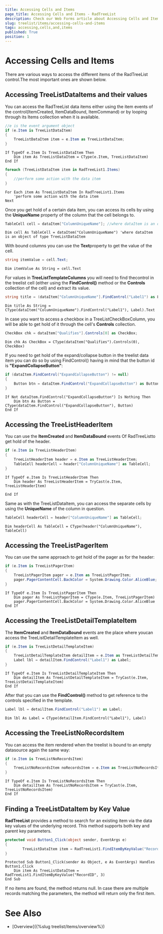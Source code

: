 ```yaml
---
title: Accessing Cells and Items
page_title: Accessing Cells and Items - RadTreeList
description: Check our Web Forms article about Accessing Cells and Items.
slug: treelist/items/accessing-cells-and-items
tags: accessing,cells,and,items
published: True
position: 1
---
```


# Accessing Cells and Items



There are various ways to access the different items of the RadTreeList control.The most important ones are shown below.

## Accessing TreeListDataItems and their values

You can access the RadTreeList data items either using the item events of the control(ItemCreated, ItemDataBound, ItemCommand) or by looping through its Items collection when it is available.



````C#
//e is the event argument object
if (e.Item is TreeListDataItem)
{
	TreeListDataItem item = e.Item as TreeListDataItem;
}
````
````VB.NET
If TypeOf e.Item Is TreeListDataItem Then
	Dim item As TreeListDataItem = CType(e.Item, TreeListDataItem)
End If
````




````C#
foreach (TreeListDataItem item in RadTreeList1.Items)
{
	//perform some action with the data item
}
````
````VB.NET
For Each item As TreeListDataItem In RadTreeList1.Items
	'perform some action with the data item
Next
````


Once you get hold of a certain data item, you can access its cells by using the **UniqueName**	property of the column that the cell belongs to.



````C#
TableCell cell = dataItem["ColumnUniqueName"]; //where dataItem is an object of type TreeListDataItem
````
````VB.NET
Dim cell As TableCell = dataItem("ColumnUniqueName") 'where dataItem is an object of type TreeListDataItem
````


With bound columns you can use the **Text**property to get the value of the cell.



````C#
string itemValue = cell.Text;
````
````VB.NET
Dim itemValue As String = cell.Text
````


For values in **TreeListTemplateColumns** you will need to find thecontrol in the treelist cell (either using the **FindControl()** method or the	**Controls** collection of the cell) and extract its value.



````C#
string title = (dataItem["ColumnUniqueName"].FindControl("Label1") as Label).Text;
````
````VB.NET
Dim title As String = CType(dataItem("ColumnUniqueName").FindControl("Label1"), Label).Text
````


In case you want to access a checkbox in a TreeListCheckBoxColumn, you will be able to get hold of it through the	cell's **Controls** collection.



````C#
CheckBox chk = dataItem["Qualifies"].Controls[0] as CheckBox;
````
````VB.NET
Dim chk As CheckBox = CType(dataItem("Qualifies").Controls(0), CheckBox)
````


If you need to get hold of the expand/collapse button in the treelist data item you can do so by using FindControl()	having in mind that the button id is **"ExpandCollapseButton"**:



````C#
if (dataItem.FindControl("ExpandCollapseButton") != null)
{
	Button btn = dataItem.FindControl("ExpandCollapseButton") as Button;
}
````
````VB.NET
If Not dataItem.FindControl("ExpandCollapseButton") Is Nothing Then
	Dim btn As Button = CType(dataItem.FindControl("ExpandCollapseButton"), Button)
End If
````


## Accessing the TreeListHeaderItem

You can use the **ItemCreated** and **ItemDataBound** events Of RadTreeListto get hold of the header.



````C#
if (e.Item is TreeListHeaderItem)
{
	TreeListHeaderItem header = e.Item as TreeListHeaderItem;
	TableCell headerCell = header["ColumnUniqueName"] as TableCell;
}
````
````VB.NET
If TypeOf e.Item Is TreeListHeaderItem Then
	Dim header As TreeListHeaderItem = TryCast(e.Item, TreeListHeaderItem)

End If
````


Same as with the TreeListDataItem, you can access the separate cells by using the **UniqueName** of the column in question.



````C#
TableCell headerCell = header["ColumnUniqueName"] as TableCell;
````
````VB.NET
Dim headerCell As TableCell = CType(header("ColumnUniqueName"), TableCell)
````


## Accessing the TreeListPagerItem

You can use the same approach to get hold of the pager as for the header:



````C#
if (e.Item is TreeListPagerItem)
{
	TreeListPagerItem pager = e.Item as TreeListPagerItem;
	pager.PagerContentCell.BackColor = System.Drawing.Color.AliceBlue;
}
````
````VB.NET
If TypeOf e.Item Is TreeListPagerItem Then
	Dim pager As TreeListPagerItem = CType(e.Item, TreeListPagerItem)
	pager.PagerContentCell.BackColor = System.Drawing.Color.AliceBlue
End If
````


## Accessing the TreeListDetailTemplateItem

The **ItemCreated** and **ItemDataBound** events are the place where youcan access the TreeListDetailTemplateItem as well.



````C#
if (e.Item is TreeListDetailTemplateItem)
{
	TreeListDetailTemplateItem detailItem = e.Item as TreeListDetailTemplateItem;
	Label lbl = detailItem.FindControl("Label1") as Label;
}
````
````VB.NET
If TypeOf e.Item Is TreeListDetailTemplateItem Then
	Dim detailItem As TreeListDetailTemplateItem = TryCast(e.Item, TreeListDetailTemplateItem)
End If
````


After that you can use the **FindControl()** method to get reference to the controls specified in the template.



````C#
Label lbl = detailItem.FindControl("Label1") as Label;
````
````VB.NET
Dim lbl As Label = CType(detailItem.FindControl("Label1"), Label)
````


## Accessing the TreeListNoRecordsItem

You can access the item rendered when the treelist is bound to an empty datasource again the same way:



````C#
if (e.Item is TreeListNoRecordsItem)
{
	TreeListNoRecordsItem noRecordsItem = e.Item as TreeListNoRecordsItem;
}
````
````VB.NET
If TypeOf e.Item Is TreeListNoRecordsItem Then
	Dim detailItem As TreeListNoRecordsItem = TryCast(e.Item, TreeListNoRecordsItem)
End If
````

## Finding a TreeListDataItem by Key Value

**RadTreeList** provides a method to search for an existing item via the data key values of the underlying record. This method supports both key and parent key parameters.



````C#
protected void Button1_Click(object sender, EventArgs e)
{
		TreeListDataItem item = RadTreeList1.FindItemByKeyValue("RecordID", 3);
}
````
````VB.NET
Protected Sub Button1_Click(sender As Object, e As EventArgs) Handles Button1.Click
	Dim item As TreeListDataItem = RadTreeList1.FindItemByKeyValue("RecordID", 3)
End Sub
````

If no items are found, the method returns null. In case there are multiple records matching the parameters, the method will return only the first item.

# See Also

 * [Overview]({%slug treelist/items/overview%})
